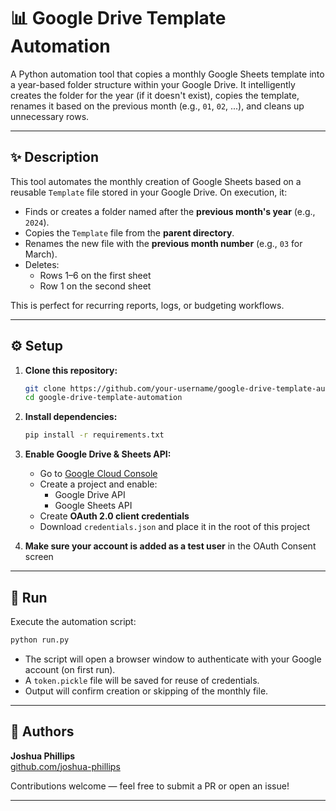 # 📊 Google Drive Template Automation

A Python automation tool that copies a monthly Google Sheets template into a year-based folder structure within your Google Drive. It intelligently creates the folder for the year (if it doesn't exist), copies the template, renames it based on the previous month (e.g., `01`, `02`, ...), and cleans up unnecessary rows.

---

## ✨ Description

This tool automates the monthly creation of Google Sheets based on a reusable `Template` file stored in your Google Drive. On execution, it:

- Finds or creates a folder named after the **previous month's year** (e.g., `2024`).
- Copies the `Template` file from the **parent directory**.
- Renames the new file with the **previous month number** (e.g., `03` for March).
- Deletes:
  - Rows 1–6 on the first sheet
  - Row 1 on the second sheet

This is perfect for recurring reports, logs, or budgeting workflows.

---

## ⚙️ Setup

1. **Clone this repository:**

   ```bash
   git clone https://github.com/your-username/google-drive-template-automation.git
   cd google-drive-template-automation
   ```

2. **Install dependencies:**

   ```bash
   pip install -r requirements.txt
   ```

3. **Enable Google Drive & Sheets API:**
   - Go to [Google Cloud Console](https://console.cloud.google.com/)
   - Create a project and enable:
     - Google Drive API
     - Google Sheets API
   - Create **OAuth 2.0 client credentials**
   - Download `credentials.json` and place it in the root of this project

4. **Make sure your account is added as a test user** in the OAuth Consent screen

---

## 🚀 Run

Execute the automation script:

```bash
python run.py
```

- The script will open a browser window to authenticate with your Google account (on first run).
- A `token.pickle` file will be saved for reuse of credentials.
- Output will confirm creation or skipping of the monthly file.

---

## 👤 Authors

**Joshua Phillips**  
[github.com/joshua-phillips](https://github.com/joshua-phillips)

Contributions welcome — feel free to submit a PR or open an issue!

---

